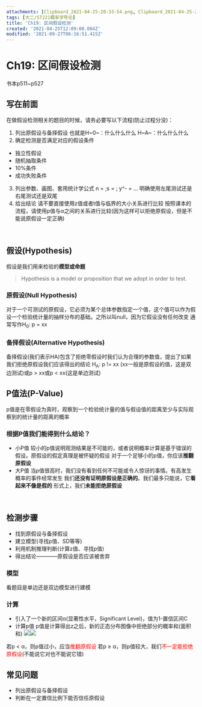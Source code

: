 ```yaml
---
attachments: [Clipboard_2021-04-25-20-33-54.png, Clipboard_2021-04-25-20-40-43.png, Clipboard_2021-04-25-20-50-09.png, Clipboard_2021-04-25-21-00-20.png, Clipboard_2021-04-25-21-07-27.png, Clipboard_2021-04-25-21-13-14.png, Clipboard_2021-04-26-09-43-44.png, Clipboard_2021-07-04-13-59-28.png]
tags: [大二/ST221概率学导论]
title: 'Ch19: 区间假设检测'
created: '2021-04-25T12:09:00.084Z'
modified: '2021-09-27T06:16:51.415Z'
---
```


# Ch19: 区间假设检测
书本p511~p527

## 写在前面
在做假设检测相关的题目的时候，请务必要写以下流程(防止过程分没)：
1. 列出原假设与备择假设
也就是H~0~：什么什么什么
      H~A~：什么什么什么
2. 确定检测是否满足对应的假设条件
- 独立性假设
- 随机抽取条件
- 10%条件
- 成功失败条件
3. 列出参数、画图、套用统计学公式
n = ;s = ; y^- = ...
明确使用左尾测试还是右尾测试还是双尾
4. 给出结论
请不要直接使用z值或者t值与临界的大小关系进行比较
按照课本的流程，请使用p值与α之间的关系进行比较(因为这样可以拒绝原假设，但是不能说原假设一定正确)
<br>

## 假设(Hypothesis)
假设是我们用来检验的**模型或命题**
> Hypothesis is a model or proposition that we adopt in order to test.

### 原假设(Null Hypothesis)
对于一个可测试的原假设，它必须为某个总体参数指定一个值，这个值可以作为假设一个检验统计量的抽样分布的基础。之所以叫null，因为它假设没有任何改变
通常写作H<sub>0</sub>: p = xx

### 备择假设(Alternative Hypothesis)
备择假设(我们表示HA)包含了拒绝零假设时我们认为合理的参数值，提出了如果我们拒绝原假设我们应该得出的结论
H<sub>A</sub>: p != xx (xx一般是原假设的值，这是双边测试)或p > xx或p < xx(这是单边测试)
<br>

## P值法(P-Value)
p值是在零假设为真时，观察到一个检验统计量的值与假设值的距离至少与实际观察到的统计量的距离的概率
### 根据P值我们能得到什么结论？
- 小P值
较小的p值说明观测结果是不可能的，或者说明概率计算是基于错误的假设。原假设的假定真理是被怀疑的假设
对于一个足够小的p值，你应该**推翻原假设**
- 大P值
当p值很高时，我们没有看到任何不可能或令人惊讶的事情。有高发生概率的事件经常发生
我们**还没有证明原假设是正确的**。我们最多只能说，它**看起来不像是假的**
形式上，我们**未能拒绝原假设**
<br>

## 检测步骤
- 找到原假设与备择假设
- 建立模型(寻找p值、SD等等)
- 利用机制推理判断(计算z值、寻找p值)
- 得出结论————原假设是否应该被舍弃

### **模型**
看题目是单边还是双边模型进行建模
### **计算**
- 引入了一个新的区间α(显著性水平，Significant Level)，值为1-置信区间C
- 计算p值
p值是计算得出z之后，新的正态分布图像中拒绝部分的概率和(面积和)
![](@attachment/Clipboard_2021-04-25-21-07-27.png)![](@attachment/Clipboard_2021-04-25-21-13-14.png)

若p < α，则p值过小，应当<font color="red">推翻原假设</font>
若p ≥ α，则p值较大，我们<font color="red">不一定能拒绝原假设</font>(不能说它对也不能说它错)

## 常见问题
- 列出原假设与备择假设
- 判断在一定置信比例下能否信任原假设




